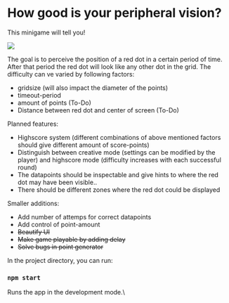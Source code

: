 # How good is your peripheral vision?

This minigame will tell you!

<img src="https://i.imgur.com/6XSy0Il.gif">

 The goal is to perceive the position of a red dot in a certain period of time. After that period the red dot will look like any other dot in the grid. The difficulty can ve varied by following factors:
<ul>
    <li>gridsize (will also impact the diameter of the points)</li>
    <li>timeout-period</li>
    <li>amount of points (To-Do)</li>
    <li>Distance between red dot and center of screen (To-Do)</li>
</ul>

Planned features:
<ul>
    <li>Highscore system (different combinations of above mentioned factors should give different amount of score-points)</li>
    <li>Distinguish between creative mode (settings can be modified by the player) and highscore mode (difficulty increases with each successful round)</li>
    <li>The datapoints should be inspectable and give hints to where the red dot may have been visible.. </li>
    <li>There should be different zones where the red dot could be displayed</li>
</ul>

Smaller additions:
<ul>
    <li>Add number of attemps for correct datapoints</li>
    <li>Add control of point-amount</li>
    <li><strike>Beautify UI</strike></li>
    <li><strike>Make game playable by adding delay</strike></li>
    <li><strike>Solve bugs in point generator</strike></li>
</ul>



In the project directory, you can run:

### `npm start`

Runs the app in the development mode.\
